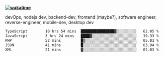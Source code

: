 **[![wakatime](https://wakatime.com/badge/user/87646243-158a-4241-a3cb-668e1fa2dbb8.svg)](https://wakatime.com/@87646243-158a-4241-a3cb-668e1fa2dbb8?style=plastic)**


devOps, nodejs dev, backend-dev, frontend (maybe?), software engineer, reverse-engineer, mobile-dev, desktop dev

<!--START_SECTION:waka-->

```txt
TypeScript        10 hrs 54 mins  ███████████████▓░░░░░░░░░   62.05 %
JavaScript        3 hrs 24 mins   ████▓░░░░░░░░░░░░░░░░░░░░   19.33 %
PHP               52 mins         █▒░░░░░░░░░░░░░░░░░░░░░░░   05.01 %
JSON              41 mins         █░░░░░░░░░░░░░░░░░░░░░░░░   03.94 %
XML               21 mins         ▓░░░░░░░░░░░░░░░░░░░░░░░░   02.03 %
```

<!--END_SECTION:waka-->
